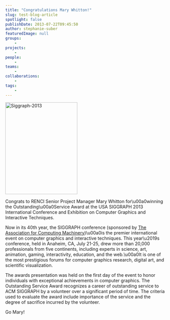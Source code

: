 ```yaml
---
title: "Congratulations Mary Whitton!"
slug: test-blog-article
spotlight: false
publishDate: 2013-07-22T09:45:50
author: stephanie-suber
featuredImage: null
groups:
    - 
projects:
    - 
people:
    - 
teams: 
    - 
collaborations:
    - 
tags:
    - 
---
```

<p><img class=" wp-image-11682 alignright" alt="Siggraph-2013" src="http://www.renci.org/wp-content/uploads/2013/05/Siggraph-2013.jpg" width="227" height="289" srcset="https://renci.org/wp-content/uploads/2013/05/Siggraph-2013.jpg 600w, https://renci.org/wp-content/uploads/2013/05/Siggraph-2013-235x300.jpg 235w" sizes="(max-width: 227px) 100vw, 227px" /></p>
<p>Congrats to RENCI Senior Project Manager Mary Whitton for\u00a0winning the Outstanding\u00a0Service Award at the USA SIGGRAPH 2013 International Conference and Exhibition on Computer Graphics and Interactive Techniques.</p>
<p>Now in its 40th year, the SIGGRAPH conference (sponsored by <a href="http://www.acm.org/">The Association for Computing Machinery</a>)\u00a0is the premier international event on computer graphics and interactive techniques. This year\u2019s conference, held in Anaheim, CA, July 21-25, drew more than 20,000 professionals from five continents, including experts in science, art, animation, gaming, interactivity, education, and the web.\u00a0It is one of the most prestigious forums for computer graphics research, digital art, and scientific visualization.</p>
<p>The awards presentation was held on the first day of the event to honor individuals with exceptional achievements in computer graphics. The Outstanding Service Award recognizes a career of outstanding service to ACM SIGGRAPH by a volunteer over a significant period of time. The criteria used to evaluate the award include importance of the service and the degree of sacrifice incurred by the volunteer.</p>
<p>Go Mary!</p>
<!-- AddThis Advanced Settings generic via filter on the_content --><!-- AddThis Share Buttons generic via filter on the_content -->
